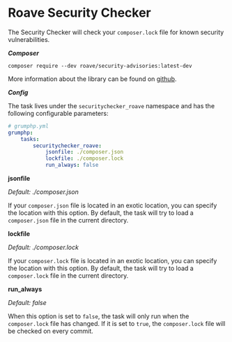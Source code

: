 # Roave Security Checker

The Security Checker will check your `composer.lock` file for known security vulnerabilities.

***Composer***

```
composer require --dev roave/security-advisories:latest-dev
```
More information about the library can be found on [github](https://github.com/Roave/SecurityAdvisories).

***Config***

The task lives under the `securitychecker_roave` namespace and has the following configurable parameters:

```yaml
# grumphp.yml
grumphp:
    tasks:
        securitychecker_roave:
            jsonfile: ./composer.json
            lockfile: ./composer.lock
            run_always: false
```

**jsonfile**

*Default: ./composer.json*

If your `composer.json` file is located in an exotic location, you can specify the location with this option. By default, the task will try to load a `composer.json` file in the current directory.

**lockfile**

*Default: ./composer.lock*

If your `composer.lock` file is located in an exotic location, you can specify the location with this option. By default, the task will try to load a `composer.lock` file in the current directory.

**run_always**

*Default: false*

When this option is set to `false`, the task will only run when the `composer.lock` file has changed. If it is set to `true`, the `composer.lock` file will be checked on every commit.
